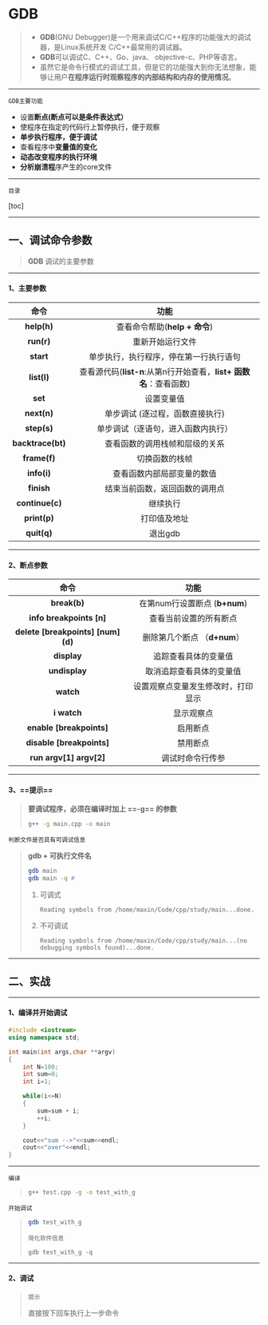 # GDB

> - **GDB**(GNU Debugger)是一个用来调试C/C++程序的功能强大的调试器，是Linux系统开发 C/C++最常用的调试器。
> - **GDB**可以调试C、C++、Go、java、 objective-c、PHP等语言。
> - 虽然它是命令行模式的调试工具，但是它的功能强大到你无法想象，能够让用户**在程序运行时观察程序的内部结构和内存的使用情况**。

---

`GDB主要功能`

- 设置**断点(断点可以是条件表达式）**
- 使程序在指定的代码行上暂停执行，便于观察
- **单步执行程序，便于调试**
- 查看程序中**变量值的变化**
- **动态改变程序的执行环境** 
- **分析崩溃程**序产生的core文件

---

`目录`

[toc]

---



## 一、调试命令参数

> **GDB** 调试的主要参数

---

#### 1、主要参数

|       命令        |                             功能                             |
| :---------------: | :----------------------------------------------------------: |
|    **help(h)**    |                查看命令帮助(**help + 命令**)                 |
|    **run(r)**     |                       重新开始运行文件                       |
|     **start**     |            单步执行，执行程序，停在第一行执行语句            |
|    **list(l)**    | 查看源代码(**list-n**:从第n行开始查看，**list+ 函数名**：查看函数) |
|      **set**      |                          设置变量值                          |
|    **next(n)**    |               单步调试 (逐过程，函数直接执行)                |
|    **step(s)**    |              单步调试（逐语句，进入函数内执行）              |
| **backtrace(bt)** |                查看函数的调用栈帧和层级的关系                |
|   **frame(f)**    |                        切换函数的栈帧                        |
|    **info(i)**    |                  查看函数内部局部变量的数值                  |
|    **finish**     |                结束当前函数，返回函数的调用点                |
|  **continue(c)**  |                           继续执行                           |
|   **print(p)**    |                         打印值及地址                         |
|    **quit(q)**    |                           退出gdb                            |

---

#### 2、断点参数

|                命令                |                功能                |
| :--------------------------------: | :--------------------------------: |
|            **break(b)**            |   在第num行设置断点 (**b+num**)    |
|      **info breakpoints [n]**      |       查看当前设置的所有断点       |
| **delete [breakpoints] [num] (d)** |    删除第几个断点 （**d+num**）    |
|            **display**             |        追踪查看具体的变量值        |
|           **undisplay**            |      取消追踪查看具体的变量值      |
|             **watch**              | 设置观察点变量发生修改时，打印显示 |
|            **i watch**             |             显示观察点             |
|      **enable [breakpoints]**      |              启用断点              |
|     **disable [breakpoints]**      |              禁用断点              |
|      **run argv[1] argv[2]**       |          调试时命令行传参          |

---

#### 3、**==提示==**

> **要调试程序，必须在编译时加上 ==-g== 的参数**
>
> ```bash
> g++ -g main.cpp -o main
> ```

`判断文件是否具有可调试信息`

> **gdb + 可执行文件名**
>
> ```bash
> gdb main
> gdb main -q # 
> ```
>
> 1. 可调式
>
>    ```
>    Reading symbols from /home/maxin/Code/cpp/study/main...done.
>    ```
>
> 2. 不可调试
>
>    ```
>    Reading symbols from /home/maxin/Code/cpp/study/main...(no debugging symbols found)...done.
>    ```

---



## 二、实战

---

#### 1、编译并开始调试

```cpp
#include <iostream>
using namespace std;

int main(int args,char **argv)
{
	int N=100;
	int sum=0;
	int i=1;

	while(i<=N)
	{
		sum=sum + i;
		++i;
	}

	cout<<"sum -->"<<sum<<endl;
	cout<<"over"<<endl;
}
```

---

`编译`

> ```bash
> g++ test.cpp -g -o test_with_g
> ```

`开始调试`

> ```bash
> gdb test_with_g
> ```
>
> `简化软件信息`
>
> ```
> gdb test_with_g -q
> ```

---

#### 2、调试

> `提示`
>
> 直接按下回车执行上一步命令

 
